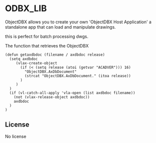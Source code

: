 # ODBX_LIB

ObjectDBX allows you to create your own 'ObjectDBX Host Application' 
a standalone app that can load and manipulate drawings.

this is perfect for batch processing dwgs.

The function that retrieves the ObjectDBX

```
(defun getaxdbdoc (filename / axdbdoc release)
  (setq axdbdoc
     (vlax-create-object
       (if (< (setq release (atoi (getvar "ACADVER"))) 16)
         "ObjectDBX.AxDbDocument"
         (strcat "ObjectDBX.AxDbDocument." (itoa release))
       )
     )
  )
  (if (vl-catch-all-apply 'vla-open (list axdbdoc filename))
    (not (vlax-release-object axdbdoc))
    axdbdoc
  )
)

```




## License

  No license
